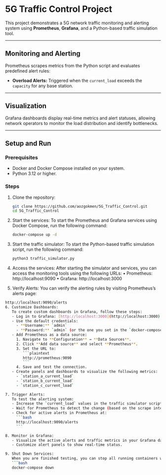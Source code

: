 # 5G Traffic Control Project

This project demonstrates a 5G network traffic monitoring and alerting system using **Prometheus**, **Grafana**, and a Python-based traffic simulation tool.

---

## Monitoring and Alerting

Prometheus scrapes metrics from the Python script and evaluates predefined alert rules:

- **Overload Alerts:** Triggered when the `current_load` exceeds the `capacity` for any base station.

---

## Visualization

Grafana dashboards display real-time metrics and alert statuses, allowing network operators to monitor the load distribution and identify bottlenecks.

---

## Setup and Run

### Prerequisites

- Docker and Docker Compose installed on your system.
- Python 3.12 or higher.

### Steps

1. Clone the repository:
   ```bash
   git clone https://github.com/aozgokmen/5G_Traffic_Control.git
   cd 5G_Traffic_Control

2. Start the services:
   To start the Prometheus and Grafana services using Docker Compose, run the following command:
   ```bash
   docker-compose up -d

3. Start the traffic simulator:
   To start the Python-based traffic simulation script, run the following command:
   ```bash
   python3 traffic_simulator.py
4. Access the services:
   After starting the simulator and services, you can access the monitoring tools using the following URLs:
	•	Prometheus: http://localhost:9090
	•	Grafana: http://localhost:3000

5. Verify Alerts:
You can verify the alerting rules by visiting Prometheus’s alerts page:
```bash
http://localhost:9090/alerts
6. Customize Dashboards:
   To create custom dashboards in Grafana, follow these steps:
   - Log in to Grafana: [http://localhost:3000](http://localhost:3000)
   - Use the default credentials:
     - **Username:** `admin`
     - **Password:** `admin` (or the one you set in the `docker-compose.yml`)
   - Add Prometheus as a data source:
     1. Navigate to **Configuration** → **Data Sources**.
     2. Click **Add data source** and select **Prometheus**.
     3. Set the URL to:
        ```plaintext
        http://prometheus:9090
        ```
     4. Save and test the connection.
   - Create panels and dashboards to visualize the following metrics:
     - `station_a_current_load`
     - `station_b_current_load`
     - `station_c_current_load`

7. Trigger Alerts:
   To test the alerting system:
   - Increase the `current_load` values in the traffic simulator script to exceed the `capacity`.
   - Wait for Prometheus to detect the change (based on the scrape interval).
   - Check for active alerts in Prometheus at:
     ```bash
     http://localhost:9090/alerts
     ```

8. Monitor in Grafana:
   - Visualize the active alerts and traffic metrics in your Grafana dashboards.
   - Customize alert panels to show real-time status.

9. Shut Down Services:
   When you are finished testing, you can stop all running containers with the following command:
   ```bash
   docker-compose down
